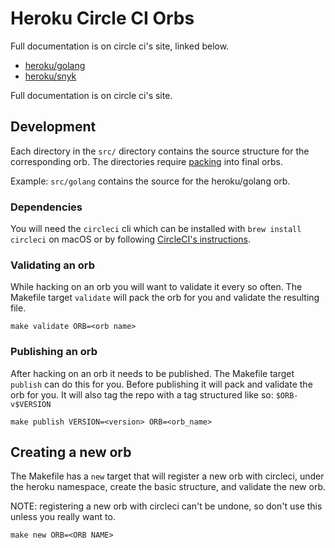 # Heroku Circle CI Orbs

Full documentation is on circle ci's site, linked below.

* [heroku/golang](https://circleci.com/orbs/registry/orb/heroku/golang)
* [heroku/snyk](https://circleci.com/orbs/registry/orb/heroku/snyk)

Full documentation is on circle ci's site.

## Development

Each directory in the `src/` directory contains the source structure for the corresponding orb.
The directories require [packing](https://circleci.com/docs/2.0/creating-orbs/#packing-a-config) into final orbs.

Example: `src/golang` contains the source for the heroku/golang orb.

### Dependencies

You will need the `circleci` cli which can be installed with `brew install circleci` on macOS or by following [CircleCI's instructions](https://circleci.com/docs/2.0/local-cli/#installation).

### Validating an orb

While hacking on an orb you will want to validate it every so often. The Makefile target `validate` will pack the
orb for you and validate the resulting file.

```console
make validate ORB=<orb name>
```

### Publishing an orb

After hacking on an orb it needs to be published. The Makefile target `publish` can do this for you.
Before publishing it will pack and validate the orb for you.
It will also tag the repo with a tag structured like so: `$ORB-v$VERSION`

```console
make publish VERSION=<version> ORB=<orb_name>
```

## Creating a new orb

The Makefile has a `new` target that will register a new orb with circleci, under the heroku namespace, create the basic structure,
and validate the new orb.

NOTE: registering a new orb with circleci can't be undone, so don't use this unless you really want to.

```console
make new ORB=<ORB NAME>
```
